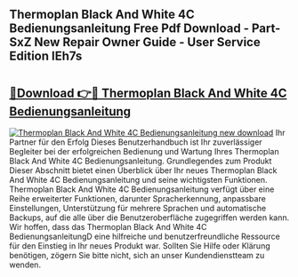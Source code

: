 ## Thermoplan Black And White 4C Bedienungsanleitung Free Pdf Download - Part-SxZ New Repair Owner Guide - User Service Edition IEh7s

# <h2><a href="http://df2z2b8.blite.top/?on=Thermoplan+Black+And+White+4C+Bedienungsanleitung">🔗Download 👉🔴 Thermoplan Black And White 4C Bedienungsanleitung</a></h2>

[![Thermoplan Black And White 4C Bedienungsanleitung new download](https://i.imgur.com/lujVjoI.png)](http://df2z2b8.blite.top/?on=Thermoplan+Black+And+White+4C+Bedienungsanleitung)
Ihr Partner für den Erfolg Dieses Benutzerhandbuch ist Ihr zuverlässiger Begleiter bei der erfolgreichen Bedienung und Wartung Ihres Thermoplan Black And White 4C Bedienungsanleitung. Grundlegendes zum Produkt Dieser Abschnitt bietet einen Überblick über Ihr neues Thermoplan Black And White 4C Bedienungsanleitung und seine wichtigsten Funktionen. Thermoplan Black And White 4C Bedienungsanleitung verfügt über eine Reihe erweiterter Funktionen, darunter Spracherkennung, anpassbare Einstellungen, Unterstützung für mehrere Sprachen und automatische Backups, auf die alle über die Benutzeroberfläche zugegriffen werden kann. Wir hoffen, dass das Thermoplan Black And White 4C BedienungsanleitungD eine hilfreiche und benutzerfreundliche Ressource für den Einstieg in Ihr neues Produkt war. Sollten Sie Hilfe oder Klärung benötigen, zögern Sie bitte nicht, sich an unser Kundendienstteam zu wenden.
